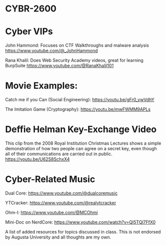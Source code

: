 # CYBR-2600

# Cyber VIPs
John Hammond:
Focuses on CTF Walkthroughs and malware analysis
https://www.youtube.com/@_JohnHammond

Rana Khalil: 
Does Web Security Academy videos, great for learning BurpSuite
https://www.youtube.com/@RanaKhalil101

# Movie Examples:
Catch me if you Can (Social Engineering):
https://youtu.be/gFr0_ywVdhY

The Imitation Game (Cryptography): 
https://youtu.be/mwFWMM9APLs

# Deffie Helman Key-Exchange Video
This clip from the 2008 Royal Institution Christmas Lectures shows a simple demonstration of how two people can agree on a secret key, even though all of their communications are carried out in public. 
https://youtu.be/U62S8SchxX4


# Cyber-Related Music
Dual Core:
https://www.youtube.com/@dualcoremusic

YTCracker:
https://www.youtube.com/@realytcracker

Ohm-I:
https://www.youtube.com/@MCOhmi

Mini-Doc on NerdCore:
https://www.youtube.com/watch?v=QI5TQl7FfX0

A list of added resources for topics discussed in class.
This is not endorsed by Augusta University and all thoughts are my own.

